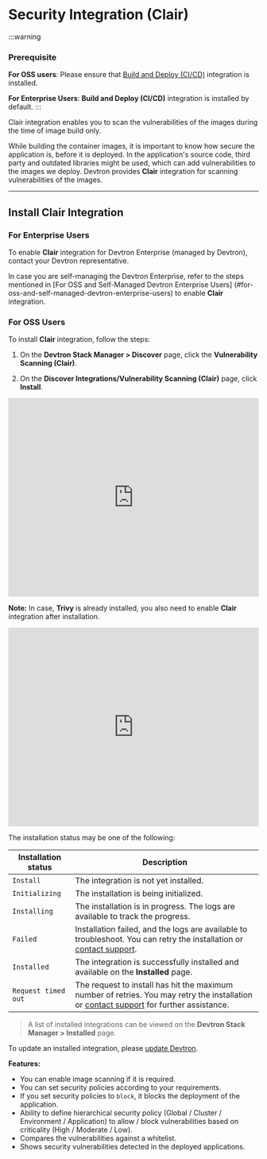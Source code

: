# Security Integration (Clair)

:::warning
 ### Prerequisite
 **For OSS users**: Please ensure that [Build and Deploy (CI/CD)](../../integrations/build-and-deploy-ci-cd.md) integration is installed.

 **For Enterprise Users**: **Build and Deploy (CI/CD)** integration is installed by default.
:::

Clair integration enables you to scan the vulnerabilities of the images during the time of image build only.

While building the container images, it is important to know how secure the application is, before it is deployed. In the application's source code, third party and outdated libraries might be used, which can add vulnerabilities to the images we deploy. Devtron provides **Clair** integration for scanning vulnerabilities of the images.

---

## Install Clair Integration
### For Enterprise Users

To enable **Clair** integration for Devtron Enterprise (managed by Devtron), contact your Devtron representative.

In case you are self-managing the Devtron Enterprise, refer to the steps mentioned in [For OSS and Self-Managed Devtron Enterprise Users] (#for-oss-and-self-managed-devtron-enterprise-users) to enable **Clair** integration.

### For OSS Users

To install **Clair** integration, follow the steps:

1. On the **Devtron Stack Manager > Discover** page, click the **Vulnerability Scanning (Clair)**.

2. On the **Discover Integrations/Vulnerability Scanning (Clair)** page, click **Install**.

<iframe width="100%" height="400" src="https://www.youtube.com/embed/gyrhIhJA9VM" title="Installing Clair in OSS" frameborder="0" allow="accelerometer; autoplay; clipboard-write; encrypted-media; gyroscope; picture-in-picture" allowfullscreen></iframe>

**Note:** In case, **Trivy** is already installed, you also need to enable **Clair** integration after installation.

<iframe width="100%" height="400" src="https://www.youtube.com/embed/tyvbulE-RMU" title="Enabling Clair in OSS" frameborder="0" allow="accelerometer; autoplay; clipboard-write; encrypted-media; gyroscope; picture-in-picture" allowfullscreen></iframe>

The installation status may be one of the following:

| Installation status | Description |
| --- | --- |
| `Install` | The integration is not yet installed. |
| `Initializing` | The installation is being initialized. |
| `Installing` | The installation is in progress. The logs are available to track the progress. |
| `Failed` | Installation failed, and the logs are available to troubleshoot. You can retry the installation or [contact support](https://discord.devtron.ai/). |
| `Installed` | The integration is successfully installed and available on the **Installed** page. |
| `Request timed out` | The request to install has hit the maximum number of retries. You may retry the installation or [contact support](https://discord.devtron.ai/) for further assistance. |

> A list of installed integrations can be viewed on the **Devtron Stack Manager > Installed** page.

To update an installed integration, please [update Devtron](../../../setup/upgrade/upgrade-devtron-ui.md).

**Features:**

* You can enable image scanning if it is required.
* You can set security policies according to your requirements.
* If you set security policies to `block`, it blocks the deployment of the application.
* Ability to define hierarchical security policy (Global / Cluster / Environment / Application) to allow / block vulnerabilities based on criticality (High / Moderate / Low).
* Compares the vulnerabilities against a whitelist.
* Shows security vulnerabilities detected in the deployed applications.
